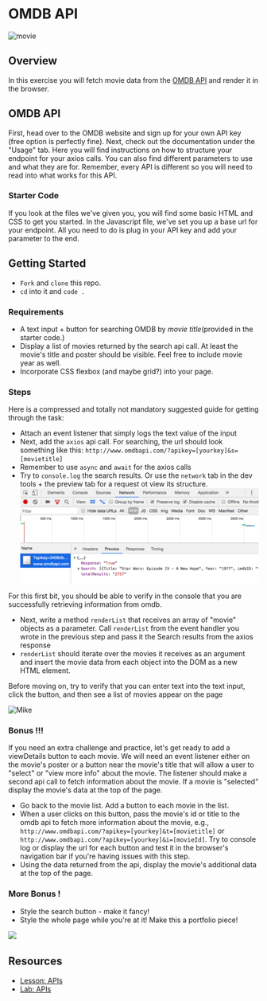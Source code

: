 # OMDB API

![movie](https://external-content.duckduckgo.com/iu/?u=https%3A%2F%2Fmedia.giphy.com%2Fmedia%2FrF9IEPtjdIJmE%2Fgiphy.gif&f=1&nofb=1)

## Overview

In this exercise you will fetch movie data from the [OMDB API](http://www.omdbapi.com/) and render it in the browser.

## OMDB API


First, head over to the OMDB website and sign up for your own API key (free option is perfectly fine). Next, check out the documentation under the "Usage" tab. Here you will find instructions on how to structure your endpoint for your axios calls. You can also find different parameters to use and what they are for. Remember, every API is different so you will need to read into what works for this API.

### Starter Code

If you look at the files we've given you, you will find some basic HTML and CSS to get you started. In the Javascript file, we've set you up a base url for your endpoint. All you need to do is plug in your API key and add your parameter to the end.


## Getting Started 
- `Fork` and `clone` this repo.
- `cd` into it and `code .`

### Requirements

- A text input + button for searching OMDB by _movie title_(provided in the starter code.)
- Display a list of movies returned by the search api call.  At least the movie's title and poster should be visible. Feel free to include movie year as well.
- Incorporate CSS flexbox (and maybe grid?) into your page.

### Steps

Here is a compressed and totally not mandatory suggested guide for getting through the task:

- Attach an event listener that simply logs the text value of the input
- Next, add the `axios` api call.  For searching, the url should look something like this: `http://www.omdbapi.com/?apikey=[yourkey]&s=[movietitle]`
- Remember to use `async` and `await` for the axios calls
- Try to `console.log` the search results.  Or use the `network` tab in the dev tools + the preview tab for a request ot view its structure.
![dev tools](./devtools.png)

For this first bit, you should be able to verify in the console that you are successfully retrieving information from omdb.

- Next, write a method `renderList` that receives an array of "movie" objects as a parameter.  Call `renderList` from the event handler you wrote in the previous step and pass it the Search results from the axios response
- `renderList` should iterate over the movies it receives as an argument and insert the movie data from each object into the DOM as a new HTML element.

Before moving on, try to verify that you can enter text into the text input, click the button, and then see a list of movies appear on the page

![Mike](https://external-content.duckduckgo.com/iu/?u=https%3A%2F%2Fmedia1.tenor.com%2Fimages%2F54451401d52c0dd2fe9ee5752857d53c%2Ftenor.gif%3Fitemid%3D3579864&f=1&nofb=1)

### Bonus !!!

If you need an extra challenge and practice, let's get ready to add a viewDetails button to each movie.
We will need an event listener either on the movie's poster or a button near the movie's title that will allow a user to "select" or "view more info" about the movie.  The listener should make a second api call to fetch information about the movie. If a movie is "selected" display the movie's data at the top of the page.

- Go back to the movie list.  Add a button to each movie in the list.  
- When a user clicks on this button, pass the movie's id or title to the omdb api to fetch more information about the movie, e.g., `http://www.omdbapi.com/?apikey=[yourkey]&t=[movietitle]` or `http://www.omdbapi.com/?apikey=[yourkey]&i=[movieId]`.  Try to console log or display the url for each button and test it in the browser's navigation bar if you're having issues with this step.
- Using the data returned from the api, display the movie's additional data at the top of the page.

### More Bonus !

- Style the search button - make it fancy!
- Style the whole page while you're at it! Make this a portfolio piece!

<img src="https://media0.giphy.com/media/oe1kFNiUhLcSA/giphy.gif" width="700px">

## Resources
- [Lesson: APIs](https://github.com/SEI-R-4-26/u1_lesson_intro_to_APIs)
- [Lab: APIs](https://github.com/SEI-R-4-26/u1_lab_API_dogs)
